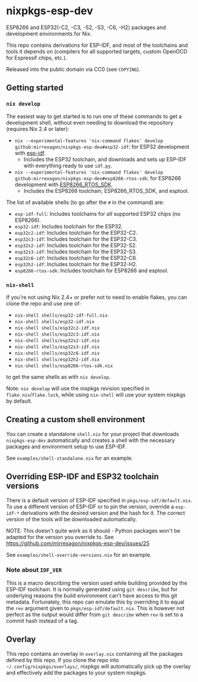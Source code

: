 # nixpkgs-esp-dev
ESP8266 and ESP32(-C2, -C3, -S2, -S3, -C6, -H2) packages and development environments for Nix.

This repo contains derivations for ESP-IDF, and most of the toolchains and tools it depends on (compilers for all supported targets, custom OpenOCD for Espressif chips, etc.).

Released into the public domain via CC0 (see `COPYING`).


## Getting started
### `nix develop`
The easiest way to get started is to run one of these commands to get a development shell, without even needing to download the repository (requires Nix 2.4 or later):

- `nix --experimental-features 'nix-command flakes' develop github:mirrexagon/nixpkgs-esp-dev#esp32-idf`: for ESP32 development with [esp-idf](https://github.com/espressif/esp-idf).
    - Includes the ESP32 toolchain, and downloads and sets up ESP-IDF with everything ready to use `idf.py`.
- `nix --experimental-features 'nix-command flakes' develop github:mirrexagon/nixpkgs-esp-dev#esp8266-rtos-sdk`: for ESP8266 development with [ESP8266_RTOS_SDK](https://github.com/espressif/ESP8266_RTOS_SDK).
    - Includes the ESP8266 toolchain, ESP8266_RTOS_SDK, and esptool.

The list of available shells (to go after the `#` in the command) are:

- `esp-idf-full`: Includes toolchains for _all_ supported ESP32 chips (no ESP8266).
- `esp32-idf`: Includes toolchain for the ESP32.
- `esp32c2-idf`: Includes toolchain for the ESP32-C2.
- `esp32c3-idf`: Includes toolchain for the ESP32-C3.
- `esp32s2-idf`: Includes toolchain for the ESP32-S2.
- `esp32s3-idf`: Includes toolchain for the ESP32-S3.
- `esp32c6-idf`: Includes toolchain for the ESP32-C6.
- `esp32h2-idf`: Includes toolchain for the ESP32-H2.
- `esp8266-rtos-sdk`: Includes toolchain for ESP8266 and esptool.

### `nix-shell`
If you're not using Nix 2.4+ or prefer not to need to enable flakes, you can clone the repo and use one of:

- `nix-shell shells/esp32-idf-full.nix`
- `nix-shell shells/esp32-idf.nix`
- `nix-shell shells/esp32c2-idf.nix`
- `nix-shell shells/esp32c3-idf.nix`
- `nix-shell shells/esp32s2-idf.nix`
- `nix-shell shells/esp32s3-idf.nix`
- `nix-shell shells/esp32c6-idf.nix`
- `nix-shell shells/esp32h2-idf.nix`
- `nix-shell shells/esp8266-rtos-sdk.nix`

to get the same shells as with `nix develop`.

Note: `nix develop` will use the nixpkgs revision specified in `flake.nix`/`flake.lock`, while using `nix-shell` will use your system nixpkgs by default.


## Creating a custom shell environment
You can create a standalone `shell.nix` for your project that downloads `nixpkgs-esp-dev` automatically and creates a shell with the necessary packages and environment setup to use ESP-IDF.

See `examples/shell-standalone.nix` for an example.


## Overriding ESP-IDF and ESP32 toolchain versions
There is a default version of ESP-IDF specified in `pkgs/esp-idf/default.nix`. To use a different version of ESP-IDF or to pin the version, override a `esp-idf-*` derivations with the desired version and the hash for it. The correct version of the tools will be downloaded automatically.

NOTE: This doesn't quite work as it should - Python packages won't be adapted for the version you override to. See https://github.com/mirrexagon/nixpkgs-esp-dev/issues/25

See `examples/shell-override-versions.nix` for an example.

### Note about `IDF_VER`

This is a macro describing the version used while building provided by the ESP-IDF toolchain. It is normally generated using `git describe`, but for underlying reasons the build environment can't have access to this git metadata. Fortunately, this repo can emulate this by overriding it to equal the `rev` argument given to `pkgs/esp-idf/default.nix`. This is however not perfect as the output would differ from `git describe` when `rev` is set to a commit hash instead of a tag.

## Overlay
This repo contains an overlay in `overlay.nix` containing all the packages defined by this repo. If you clone the repo into `~/.config/nixpkgs/overlays/`, nixpkgs will automatically pick up the overlay and effectively add the packages to your system nixpkgs.
